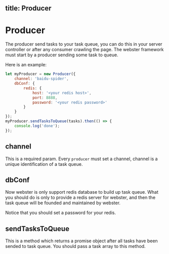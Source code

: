 title: Producer
---

# Producer

The producer send tasks to your task queue, you can do this in your server controller or after any consumer crawling the page. The webster framework must start by a producer sending some task to queue.

Here is an example:

```javascript
let myProducer = new Producer({
    channel: 'baidu-spider',
    dbConf: {
        redis: {
            host: '<your redis host>',
            port: 8888,
            password: '<your redis password>'
        }
    }
});
myProducer.sendTasksToQueue(tasks).then(() => {
    console.log('done');
});
```

## channel

This is a required param. Every `producer` must set a channel, channel is a unique identification of a task queue.

## dbConf

Now webster is only support redis database to build up task queue. What you should do is only to provide a redis server for webster, and then the task queue will be founded and maintained by webster.

Notice that you should set a password for your redis.

## sendTasksToQueue
This is a method which returns a promise object after all tasks have been sended to task queue. You should pass a task array to this method.
